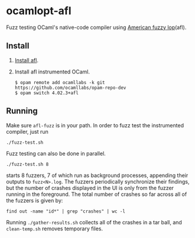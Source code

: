 # ocamlopt-afl

Fuzz testing OCaml's native-code compiler using [American fuzzy
lop](http://lcamtuf.coredump.cx/afl/)(afl).

## Install

  1. [Install afl](http://lcamtuf.coredump.cx/afl/).
  2. Install afl instrumented OCaml.

         $ opam remote add ocamllabs -k git https://github.com/ocamllabs/opam-repo-dev
         $ opam switch 4.02.3+afl

## Running

Make sure `afl-fuzz` is in your path. In order to fuzz test the instrumented
compiler, just run

    ./fuzz-test.sh

Fuzz testing can also be done in parallel.

    ./fuzz-test.sh 8

starts 8 fuzzers, 7 of which run as background processes, appending their
outputs to `fuzz<N>.log`. The fuzzers periodically synchronize their findings,
but the number of crashes displayed in the UI is only from the fuzzer running
in the foreground. The total number of crashes so far across all of the fuzzers
is given by:

    find out -name "id*" | grep "crashes" | wc -l

Running `./gather-results.sh` collects all of the crashes in a tar ball, and
`clean-temp.sh` removes temporary files.
